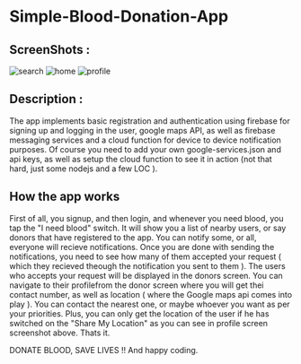 # Simple-Blood-Donation-App

## ScreenShots :
![search](https://user-images.githubusercontent.com/38986305/42138774-67c9a1de-7da0-11e8-8ba4-7a2b506b50fd.PNG)
![home](https://user-images.githubusercontent.com/38986305/42138775-68083b60-7da0-11e8-9494-8e3e3ca563e0.PNG)
![profile](https://user-images.githubusercontent.com/38986305/42138776-6845aab8-7da0-11e8-816d-8ea83ef18b4e.PNG)

## Description :
The app implements basic registration and authentication using firebase for signing up and logging in the user, google maps API,
as well as firebase messaging services and a cloud function for device to device notification purposes. 
Of course you need to add your own google-services.json and api keys, as well as setup the cloud function to see it in action (not that hard,
just some nodejs and a few LOC ). 

## How the app works
First of all, you signup, and then login, and whenever you need blood, you tap the "I need blood" switch. It will show you a list of nearby
users, or say donors that have registered to the app. You can notify some, or all, everyone will recieve notifications. Once you are done with 
sending the notifications, you need to see how many of them accepted your request ( which they recieved theough the notification you sent to
them ). The users who accepts your request will be displayed in the donors screen. You can navigate to their profilefrom the donor screen
where you will get thei contact number, as well as location ( where the Google maps api comes into play ). You can contact the nearest one,
or maybe whoever you want as per your priorities. Plus, you can only get the location of the user if he has switched on the "Share My Location"
as you can see in profile screen screenshot above. Thats it.

DONATE BLOOD, SAVE LIVES !! And happy coding.
